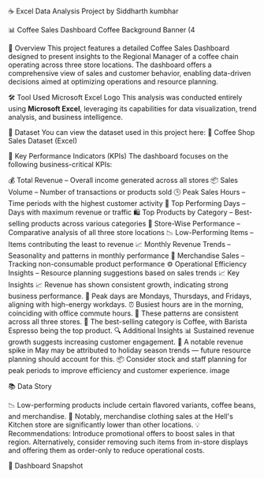☕ Excel Data Analysis Project by Siddharth kumbhar

📊 Coffee Sales Dashboard
Coffee Background Banner (4


📌 Overview
This project features a detailed Coffee Sales Dashboard designed to present insights to the Regional Manager of a coffee chain operating across three store locations. The dashboard offers a comprehensive view of sales and customer behavior, enabling data-driven decisions aimed at optimizing operations and resource planning.

🛠️ Tool Used
Microsoft Excel Logo
This analysis was conducted entirely using **Microsoft Excel**, leveraging its capabilities for data visualization, trend analysis, and business intelligence.

📁 Dataset
You can view the dataset used in this project here:
🔗 Coffee Shop Sales Dataset (Excel)

🎯 Key Performance Indicators (KPIs)
 The dashboard focuses on the following business-critical KPIs:

💰 Total Revenue – Overall income generated across all stores
📦 Sales Volume – Number of transactions or products sold
🕒 Peak Sales Hours – Time periods with the highest customer activity
📅 Top Performing Days – Days with maximum revenue or traffic
🛍️ Top Products by Category – Best-selling products across various categories
🏬 Store-Wise Performance – Comparative analysis of all three store locations
📉 Low-Performing Items – Items contributing the least to revenue
📈 Monthly Revenue Trends – Seasonality and patterns in monthly performance
👕 Merchandise Sales – Tracking non-consumable product performance
⚙️ Operational Efficiency Insights – Resource planning suggestions based on sales trends
📈 Key Insights
📈 Revenue has shown consistent growth, indicating strong business performance.
📅 Peak days are Mondays, Thursdays, and Fridays, aligning with high-energy workdays.
⏰ Busiest hours are in the morning, coinciding with office commute hours.
🏬 These patterns are consistent across all three stores.
🥇 The best-selling category is Coffee, with Barista Espresso being the top product.
🔍 Additional Insights
📊 Sustained revenue growth suggests increasing customer engagement.
🌸 A notable revenue spike in May may be attributed to holiday season trends — future resource planning should account for this.
📦 Consider stock and staff planning for peak periods to improve efficiency and customer experience.
   image

📚 Data Story

📉 Low-performing products include certain flavored variants, coffee beans, and merchandise.
🧥 Notably, merchandise clothing sales at the Hell's Kitchen store are significantly lower than other locations.
💡 Recommendations:
Introduce promotional offers to boost sales in that region.
Alternatively, consider removing such items from in-store displays and offering them as order-only to reduce operational costs.

📎 Dashboard Snapshot
